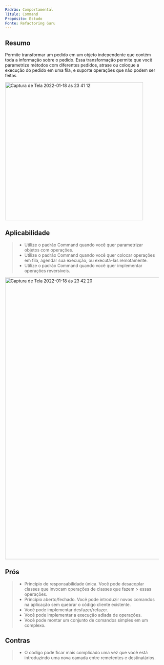 ```yaml
---
Padrão: Comportamental
Título: Command
Propósito: Estudo
Fonte: Refactoring Guru
---
```


## Resumo
<j> Permite transformar um pedido em um objeto independente que contém toda a informação sobre o pedido. Essa transformação 
permite que você parametrize métodos com diferentes pedidos, atrase ou coloque a execução do pedido em uma fila, e 
suporte operações que não podem ser feitas. </j>

<img width="452" alt="Captura de Tela 2022-01-18 às 23 41 12" src="https://user-images.githubusercontent.com/24915267/150053588-4b56096a-4b60-45c0-b781-de647bc66390.png">


## Aplicabilidade

> * Utilize o padrão Command quando você quer parametrizar objetos com operações.
> * Utilize o padrão Command quando você quer colocar operações em fila, agendar sua execução, ou executá-las remotamente.
> * Utilize o padrão Command quando você quer implementar operações reversíveis.

<img width="923" alt="Captura de Tela 2022-01-18 às 23 42 20" src="https://user-images.githubusercontent.com/24915267/150053723-a67f1673-be39-49d1-b8ce-6b0ba30691a9.png">


## Prós
> * Princípio de responsabilidade única. Você pode desacoplar classes que invocam operações de classes que fazem 
    > essas operações.
> * Princípio aberto/fechado. Você pode introduzir novos comandos na aplicação sem quebrar o código cliente existente.
> * Você pode implementar desfazer/refazer.
> * Você pode implementar a execução adiada de operações.
> * Você pode montar um conjunto de comandos simples em um complexo.

## Contras
> * O código pode ficar mais complicado uma vez que você está introduzindo uma nova camada entre remetentes e destinatários.
